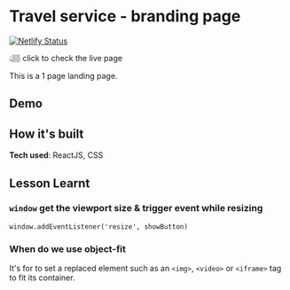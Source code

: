 # Travel service - branding page

[![Netlify Status](https://api.netlify.com/api/v1/badges/8dd3688a-8f84-4c53-8702-a2cd7fcbe574/deploy-status)]()

👆🏽 click to check the live page

This is a 1 page landing page.

## Demo


## How it's built

**Tech used**: ReactJS, CSS

## Lesson Learnt

### `window` get the viewport size & trigger event while resizing

`window.addEventListener('resize', showButton)`

### When do we use object-fit

It's for to set a replaced element such as an `<img>`, `<video>` or `<iframe>` tag to fit its container. 